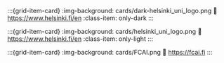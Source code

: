 :::{grid-item-card}
:img-background: cards/dark-helsinki_uni_logo.png
:link: https://www.helsinki.fi/en
:class-item: only-dark
:::

:::{grid-item-card}
:img-background: cards/helsinki_uni_logo.png
:link: https://www.helsinki.fi/en
:class-item: only-light
:::

:::{grid-item-card}
:img-background: cards/FCAI.png
:link: https://fcai.fi
:::
